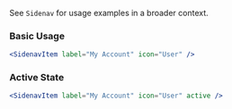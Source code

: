 See `Sidenav` for usage examples in a broader context.

### Basic Usage

```jsx
<SidenavItem label="My Account" icon="User" />
```

### Active State

```jsx
<SidenavItem label="My Account" icon="User" active />
```
